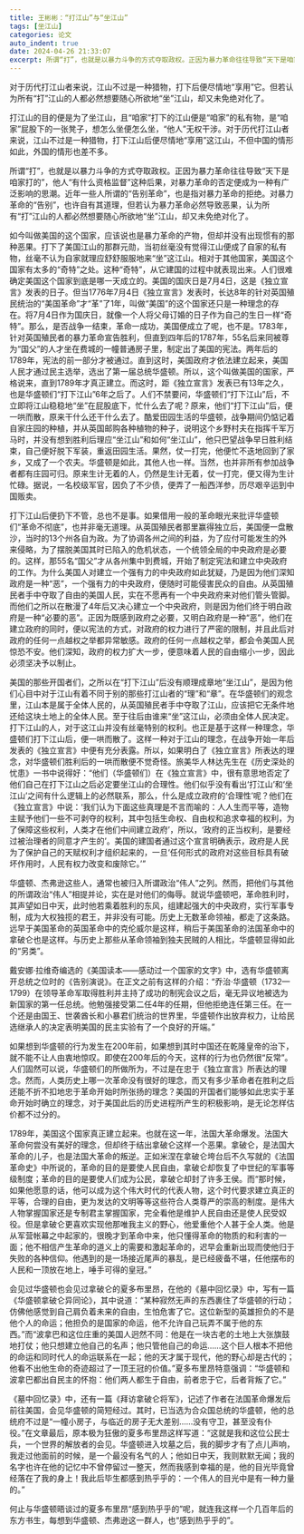 ```yaml
---
title: 王彬彬：“打江山”与“坐江山”
tags: [坐江山]
categories: 论文
auto_indent: true
date: 2024-04-26 21:33:07
excerpt: 所谓“打”，也就是以暴力斗争的方式夺取政权。正因为暴力革命往往导致“天下是咱家打的”，他人“有什么资格监督”这种后果，对暴力革命的否定便成为一种有广泛影响的思潮。近年一些人所谓的“告别革命”，也是指对暴力革命的拒绝。对暴力革命的“告别”，也许自有其道理，但若认为暴力革命必然导致恶果，认为所有“打”江山的人都必然想要随心所欲地“坐”江山，却又未免绝对化了。
---
```

对于历代打江山者来说，江山不过是一种猎物，打下后便尽情地“享用”它。但若认为所有“打”江山的人都必然想要随心所欲地“坐”江山，却又未免绝对化了。

打江山的目的便是为了坐江山，且“咱家”打下的江山便是“咱家”的私有物，是“咱家”屁股下的一张凳子，想怎么坐便怎么坐，“他人”无权干涉。对于历代打江山者来说，江山不过是一种猎物，打下江山后便尽情地“享用”这江山，不但中国的情形如此，外国的情形也差不多。

所谓“打”，也就是以暴力斗争的方式夺取政权。正因为暴力革命往往导致“天下是咱家打的”，他人“有什么资格监督”这种后果，对暴力革命的否定便成为一种有广泛影响的思潮。近年一些人所谓的“告别革命”，也是指对暴力革命的拒绝。对暴力革命的“告别”，也许自有其道理，但若认为暴力革命必然导致恶果，认为所有“打”江山的人都必然想要随心所欲地“坐”江山，却又未免绝对化了。

如今叫做美国的这个国家，应该说也是暴力革命的产物，但却并没有出现惯有的那种恶果。打下了美国江山的那群元勋，当初丝毫没有觉得江山便成了自家的私有物，丝毫不认为自家就理应舒舒服服地来“坐”这江山。相对于其他国家，美国这个国家有太多的“奇特”之处。这种“奇特”，从它建国的过程中就表现出来。人们很难确定美国这个国家到底是哪一天成立的。美国的国庆日是7月4日，这是《独立宣言》发表的日子。但当1776年7月4日《独立宣言》发表时，长达8年的针对英国殖民统治的“美国革命”才“革”了1年，叫做“美国”的这个国家还只是一种理念的存在。将7月4日作为国庆日，就像一个人将父母订婚的日子作为自己的生日一样“奇特”。那么，是否战争一结束，革命一成功，美国便成立了呢，也不是。1783年，针对英国殖民者的暴力革命宣告胜利，但直到四年后的1787年，55名后来同被尊为“国父”的人才坐在费城的一幢普通房子里，制定出了美国的宪法。两年后的1789年，宪法的前一部分才被通过。直到这时，美国政府才依法建立起来，美国人民才通过民主选举，选出了第一届总统华盛顿。所以，这个叫做美国的国家，严格说来，直到1789年才真正建立。而这时，距《独立宣言》发表已有13年之久，也是华盛顿们“打下江山”6年之后了。人们不禁要问，华盛顿们“打下江山”后，不立即将江山稳稳地“坐”在屁股底下，忙什么去了呢？原来，他们“打下江山”后，便一哄而散，原来干什么还干什么去了。酷爱田园生活的华盛顿，战争期间仍惦记着自家庄园的种植，并从英国邮购各种植物的种子，说明这个乡野村夫在指挥千军万马时，并没有想到胜利后理应“坐江山”和如何“坐江山”，他只巴望战争早日胜利结束，自己便好脱下军装，重返田园生活。果然，仗一打完，他便忙不迭地回到了家乡，又成了一个农夫。华盛顿是如此，其他人也一样。当然，也并非所有参加战争者都有庄园可归。原来生计无着的人，仍然是生计无着，仗一打完，便又得为生计忙碌。据说，一名校级军官，因负了不少债，便弄了一船西洋参，历尽艰辛运到中国贩卖。

打下江山后便扔下不管，总也不是事。如果借用一般的革命眼光来批评华盛顿们“革命不彻底”，也并非毫无道理。从英国殖民者那里赢得独立后，美国便一盘散沙，当时的13个州各自为政。为了协调各州之间的利益，为了应付可能发生的外来侵略，为了摆脱美国其时已陷入的危机状态，一个统领全局的中央政府是必要的。这样，那55名“国父”才从各州集中到费城，开始了制定宪法和建立中央政府的工作。为什么美国人对建立一个强有力的中央政府如此犹疑，乃是因为他们深知政府是一种“恶”，一个强有力的中央政府，便随时可能侵害民众的自由。从英国殖民者手中夺取了自由的美国人民，实在不愿再有一个中央政府来对他们管头管脚。而他们之所以在散漫了4年后又决心建立一个中央政府，则是因为他们终于明白政府是一种“必要的恶”。正因为既感到政府之必要，又明白政府是一种“恶”，他们在建立政府的同时，便以宪法的方式，对政府的权力进行了严密的限制，并且此后对政府的任何一点越权之举都异常敏感。政府的任何一点越权之举，都会令美国人民惊恐不安。他们深知，政府的权力扩大一步，便意味着人民的自由缩小一步，因此必须坚决予以制止。

美国的那些开国者们，之所以在“打下江山”后没有顺理成章地“坐江山”，是因为他们心目中对于江山有着不同于别的那些打江山者的“理”和“章”。在华盛顿们的观念里，江山本是属于全体人民的，从英国殖民者手中夺取了江山，应该把它无条件地还给这块土地上的全体人民。至于往后由谁来“坐”这江山，必须由全体人民决定。打下江山的人，对于这江山并没有丝毫特别的权利。也正是基于这样一种理念，华盛顿们打下江山后，便一哄而散了。这样一种对于江山的理念，在战争开始一年后发表的《独立宣言》中便有充分表露。所以，如果明白了《独立宣言》所表达的理念，对华盛顿们胜利后的一哄而散便不觉奇怪。旅美华人林达先生在《历史深处的忧患》一书中说得好：“他们（华盛顿们）在《独立宣言》中，很有意思地否定了他们自己在打下江山之后必定要坐江山的合理性。他们似乎没有看出‘打江山’和‘坐江山’之间有什么逻辑上的必然联系，那么，什么是成立政府的‘合理性’呢？他们在《独立宣言》中说：‘我们认为下面这些真理是不言而喻的：人人生而平等，造物主赋予他们一些不可剥夺的权利，其中包括生命权、自由权和追求幸福的权利，为了保障这些权利，人类才在他们中间建立政府’，所以，‘政府的正当权利，是要经过被治理者的同意才产生的’。美国的建国者通过这个宣言明确表示，政府是人民为了保护自己的天赋权利才组织起来的，一旦‘任何形式的政府对这些目标具有破坏作用时，人民有权力改变和废除它。’”

华盛顿、杰弗逊这些人，通常也被归入所谓政治“伟人”之列。然而，把他们与其他的所谓政治“伟人”相提并论，实在是对他们的侮辱。就说华盛顿吧，革命胜利时，其声望如日中天，此时他若乘着胜利的东风，组建起强大的中央政府，实行军事专制，成为大权独揽的君王，并非没有可能。历史上无数革命领袖，都走了这条路。远早于美国革命的英国革命中的克伦威尔是这样，稍后于美国革命的法国革命中的拿破仑也是这样。与历史上那些从革命领袖到独夫民贼的人相比，华盛顿显得如此的“另类”。

戴安娜·拉维奇编选的《美国读本——感动过一个国家的文字》中，选有华盛顿离开总统之位时的《告别演说》。在正文之前有这样的介绍：“乔治·华盛顿（1732—1799）在领导革命军取得胜利并主持了成功的制宪会议之后，毫无异议地被选为新国家的第一任总统。他勉强接受第二任4年的任期，但他拒绝连任第三任。在一个还是由国王、世袭酋长和小暴君们统治的世界里，华盛顿作出放弃权力，让给民选继承人的决定表明美国的民主实验有了一个良好的开端。”

如果想到华盛顿的行为发生在200年前，如果想到其时中国还在乾隆皇帝的治下，就不能不让人由衷地惊叹。即使在200年后的今天，这样的行为也仍然很“反常”。人们固然可以说，华盛顿们的所做所为，不过是在忠于《独立宣言》所表达的理念。然而，人类历史上哪一次革命没有很好的理念，而又有多少革命者在胜利之后还能不折不扣地忠于革命开始时所张扬的理念？美国的开国者们能够如此忠实于革命开始时确立的理念，对于美国此后的历史进程所产生的积极影响，是无论怎样估价都不过分的。

1789年，美国这个国家真正建立起来。也就在这一年，法国大革命爆发。法国大革命何尝没有美好的理念，但却终于结出拿破仑这样一个恶果。拿破仑，是法国大革命的儿子，也是法国大革命的叛逆。正如米涅在拿破仑垮台后不久写就的《法国革命史》中所说的，革命的目的是要使人民自由，拿破仑却恢复了中世纪的军事等级制度；革命的目的是要使人们成为公民，拿破仑却封了许多王侯。而“那时候，如果他愿意的话，他可以成为这个伟大时代的代表人物，这个时代要求建立真正的平等，合理的自由，更为发达的文明等等这些符合人类尊严的崇高的制度。是伟大人物掌握国家还是专制君主掌握国家，完全看他是维护人民自由还是使人民受奴役。但是拿破仑更喜欢实现他那唯我主义的野心，他爱重他个人甚于全人类。他是从军营帐幕之中起家的，很晚才到革命中来，他只懂得革命的物质的和利害的一面；他不相信产生革命的道义上的需要和激起革命的，迟早会重新出现而使他归于失败的各种信仰。他遇到的是一场接近尾声的暴乱，是已经疲备不堪，任他摆布的人民和一顶放在地上，唾手可得的皇冠。”

会见过华盛顿也会见过拿破仑的夏多布里昂，在他的《墓中回忆录》中，写有一篇《华盛顿拿破仑异同论》，其中说道：“某种寂然无声的东西裹住了华盛顿的行动；仿佛他感觉到自己肩负着未来的自由，生怕危害了它。这位新型的英雄担负的不是他个人的命运；他担负的是国家的命运，他不允许自己玩弄不属于他的东西。”而“波拿巴和这位庄重的美国人迥然不同：他是在一块古老的土地上大张旗鼓地打仗；他只想建立他自己的名声；他只管他自己的命运……这个巨人根本不把他的命运和同时代人的命运联系在一起；他的天才属于现代，他的野心却是古代的；他看不出他生命的奇迹超过了一顶王冠的价值。”夏多布里昂特意强调：“华盛顿和波拿巴都出自民主的怀抱：他们两人都生于自由，前者忠于它，后者背叛了它。”

《墓中回忆录》中，还有一篇《拜访拿破仑将军》，记述了作者在法国革命爆发后前往美国，会见华盛顿的简短经过。其时，已当选为合众国总统的华盛顿，他的总统府不过是“一幢小房子，与临近的房子无大差别……没有守卫，甚至没有仆役。”在文章最后，原本极为狂傲的夏多布里昂这样写道：“这就是我和这位公民士兵，一个世界的解放者的会见。华盛顿进入坟墓之后，我的脚步才有了点儿声响，我走过他面前的时候，是一个最没有名气的人；他如日中天，我则默默无闻；我的名字也许在他的记忆中不曾停留过一整天，然而我感到幸福的是，他的目光毕竟曾经落在了我的身上！我此后毕生都感到热乎乎的：一个伟人的目光中是有一种力量的。”

何止与华盛顿晤谈过的夏多布里昂“感到热乎乎的”呢，就连我这样一个几百年后的东方书生，每想到华盛顿、杰弗逊这一群人，也“感到热乎乎的”。
